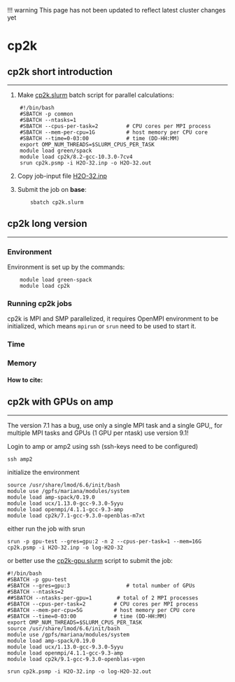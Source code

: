 !!! warning
    This page has not been updated to reflect latest cluster changes yet

# cp2k

## cp2k short introduction 

---

1. Make [cp2k.slurm](/chemistry/cp2k.slurm) batch script for parallel calculations:

```
    #!/bin/bash
    #SBATCH -p common
    #SBATCH --ntasks=1
    #SBATCH --cpus-per-task=2         # CPU cores per MPI process
    #SBATCH --mem-per-cpu=1G          # host memory per CPU core
    #SBATCH --time=0-03:00            # time (DD-HH:MM)
    export OMP_NUM_THREADS=$SLURM_CPUS_PER_TASK
    module load green/spack
    module load cp2k/8.2-gcc-10.3.0-7cv4
    srun cp2k.psmp -i H2O-32.inp -o H2O-32.out
```

2. Copy job-input file [H2O-32.inp](/chemistry/H2O-32.inp)
3. Submit the job on **base**:

           sbatch cp2k.slurm


## cp2k long version 

---

### Environment

Environment is set up by the commands:

        module load green-spack
        module load cp2k


### Running cp2k jobs

cp2k is MPI and SMP parallelized, it requires OpenMPI environment to be initialized, which means `mpirun` or `srun` need to be used to start it.


### Time


### Memory

#### How to cite:




## cp2k with GPUs on **amp**

---


The version 7.1 has a bug, use only a single MPI task and a single GPU,, for multiple MPI tasks and GPUs (1 GPU per ntask) use version 9.1!

Login to amp or amp2 using ssh (ssh-keys need to be configured)

    ssh amp2

initialize the environment

    source /usr/share/lmod/6.6/init/bash
    module use /gpfs/mariana/modules/system
    module load amp-spack/0.19.0
    module load ucx/1.13.0-gcc-9.3.0-5yyu
    module load openmpi/4.1.1-gcc-9.3-amp
    module load cp2k/7.1-gcc-9.3.0-openblas-m7xt


either run the job with srun

    srun -p gpu-test --gres=gpu:2 -n 2 --cpus-per-task=1 --mem=16G cp2k.psmp -i H2O-32.inp -o log-H2O-32


or better use the [cp2k-gpu.slurm](/chemistry/cp2k-gpu.slurm) script to submit the job:

    #!/bin/bash
    #SBATCH -p gpu-test
    #SBATCH --gres=gpu:3                  # total number of GPUs
    #SBATCH --ntasks=2
    ##SBATCH --ntasks-per-gpu=1        # total of 2 MPI processes
    #SBATCH --cpus-per-task=2         # CPU cores per MPI process
    #SBATCH --mem-per-cpu=5G          # host memory per CPU core
    #SBATCH --time=0-03:00            # time (DD-HH:MM)
    export OMP_NUM_THREADS=$SLURM_CPUS_PER_TASK
    source /usr/share/lmod/6.6/init/bash
    module use /gpfs/mariana/modules/system
    module load amp-spack/0.19.0
    module load ucx/1.13.0-gcc-9.3.0-5yyu
    module load openmpi/4.1.1-gcc-9.3-amp
    module load cp2k/9.1-gcc-9.3.0-openblas-vgen
    
    srun cp2k.psmp -i H2O-32.inp -o log-H2O-32.out

